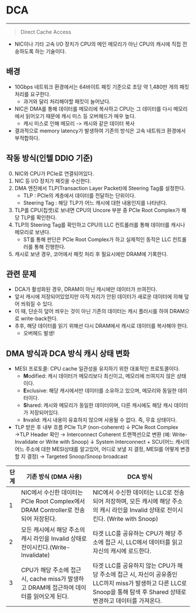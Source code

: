 # DCA
---
> Direct Cache Access
- NIC이나 기타 고속 I/O 장치가 CPU의 메인 메모리가 아닌 CPU의 캐시에 직접 전송하도록 하는 기술이다.
## 배경
- 10Gbps 네트워크 환경에서는 64바이트 패킷 기준으로 초당 약 1,480만 개의 패킷 처리를 요구한다.
	- 과거와 달리 처리해야할 패킷이 늘어났다.
- NIC은 DMA를 통해 데이터를 메모리에 복사하고 CPU는 그 데이터를 다시 메모리에서 읽어오기 때문에 캐시 미스 등 오버헤드가 매우 높다.
	- 캐시 미스로 인해 메모리 -> 캐시와 같은 데이터 복사
- 결과적으로 memory latency가 발생하여 기존의 방식은 고속 네트워크 환경에서 부적합하다.

## 작동 방식(인텔 DDIO 기준)
0. NIC와 CPU가 PCIe로 연결되어있다.
1. NIC 등 I/O 장치가 패킷을 수신한다.
2. DMA 엔진에서 TLP(Transaction Layer Packet)에 Steering Tag를 설정한다.
	- TLP : PCIe의 계층에서 데이터를 전달하는 단위이다.
	- Steering Tag : 해당 TLP가 어느 캐시에 대한 내용인지를 나타낸다.
3. TLP를 CPU(칩셋)로 보내면 CPU의 Uncore 부분 중 PCIe Root Complex가 해당 TLP를 확인한다.
4. TLP의 Steering Tag를 확인하고 CPU의 LLC 컨트롤러를 통해 데이터를 캐시나 메모리로 보낸다.  
	- ST를 통해 판단은 PCIe Root Complex가 하고 실제적인 동작은 LLC 컨트롤러를 통해 진행한다.
5. 캐시로 보낸 경우, 코어에서 패킷 처리 후 필요시에만 DRAM에 기록한다.

## 관련 문제
- DCA가 활성화된 경우, DRAM이 아닌 캐시에만 데이터가 쓰여진다.
- 앞서 캐시에 저장되어있었지만 아직 처리가 안된 데이터가 새로운 데이터에 의해 덮어 씌워질 수 있다.
- 이 때, 단순히 덮어 씌우는 것이 아닌 기존의 데이터는 캐시 플러시를 하여 DRAM으로 write-back한다.
- 추후, 해당 데이터를 읽기 위해선 다시 DRAM에서 캐시로 데이터를 복사해야 한다.
	- 오버헤드 발생!

## DMA 방식과 DCA 방식 캐시 상태 변화
- MESI 프로토콜: CPU cache 일관성을 유지하기 위한 대표적인 프로토콜이다.
    - **M**odified: 캐시 데이터가 메모리보다 최신이고, 메모리에 쓰여지지 않은 상태이다.
    - **E**xclusive: 해당 캐시에서만 데이터를 소유하고 있으며, 메모리와 동일한 데이터이다.
    - **S**hared: 캐시와 메모리가 동일한 데이터이며, 다른 캐시에도 해당 캐시 데이터가 저장되어있다.
    - **I**nvalid: 캐시 내용이 유효하지 않으며 사용될 수 없다. 즉, 무효 상태이다.
- TLP 받은 후 내부 흐름
	PCIe TLP (non-coherent)
		  ↓
	PCIe Root Complex
	  →TLP Header 확인
	  → Interconnect Coherent 트랜잭션으로 변환
	     (예: Write-Invalidate or Write with Snoop)
		  ↓
	System Interconnect + SCU(어느 캐시의 어느 주소에 대한 MESI상태를 알고있어, 어디로 보낼 지 결정, MESI를 어떻게 변경할 지 결정)
	  → Targeted Snoop/Snoop broadcast

| 단계  | 기존 방식 (DMA 사용)                                                 | DCA 방식                                                                                                        |
| --- | -------------------------------------------------------------- | ------------------------------------------------------------------------------------------------------------- |
| 1   | NIC에서 수신한 데이터는 PCIe Root Complex에서 DRAM Controller로 전송되어 저장된다. | NIC에서 수신한 데이터는  LLC로 전송되어 저장하며, 모든 캐시에 해당 주소의 캐시 라인을 Invalid 상태로 전이시킨다. (Write with Snoop)                    |
| 2   | 모든 캐시에서 해당 주소의 캐시 라인을 Invalid 상태로 전이시킨다.(Write-Invalidate)     | 타겟 LLC를 공유하는 CPU가 해당 주소에 접근 시, LLC에서 데이터를 읽고 자신의 캐시에 로드한다.                                                    |
| 3   | CPU가 해당 주소에 접근 시,  cache miss가 발생하고 DRAM에 접근하여 데이터를 읽어오게 된다.   | 타겟 LLC를 공유하지 않는 CPU가 해당 주소에 접근 시, 자신이 공유중인 LLC까지 miss가 발생하고 다른 LLC로 Snoop을 통해 탐색 후 Shared 상태로 변경하고 데이터를 가져온다. |



